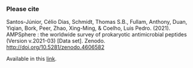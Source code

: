 ### Please cite

Santos-Júnior, Célio Dias, Schmidt, Thomas S.B.,
Fullam, Anthony, Duan, Yiqian, Bork, Peer,
Zhao, Xing-Ming, & Coelho, Luis Pedro. (2021).
AMPSphere : the worldwide survey of prokaryotic
antimicrobial peptides (Version v.2021-03) [Data set].
Zenodo. http://doi.org/10.5281/zenodo.4606582


Available in this [link](http://doi.org/10.5281/zenodo.4606582).
